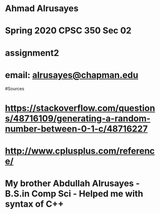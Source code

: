 # Ahmad	Alrusayes 

# Spring 2020 CPSC 350 Sec 02

# assignment2

# email: alrusayes@chapman.edu

#Sources
# https://stackoverflow.com/questions/48716109/generating-a-random-number-between-0-1-c/48716227
# http://www.cplusplus.com/reference/

# My brother Abdullah Alrusayes - B.S.in Comp Sci - Helped me with syntax of C++


